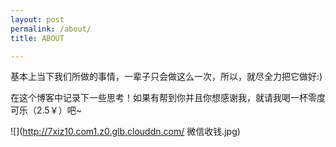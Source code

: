 ```yaml
---
layout: post
permalink: /about/
title: ABOUT

---
```


基本上当下我们所做的事情，一辈子只会做这么一次，所以，就尽全力把它做好:)

在这个博客中记录下一些思考！如果有帮到你并且你想感谢我，就请我喝一杯零度可乐（2.5￥）吧~

![](http://7xiz10.com1.z0.glb.clouddn.com/ 微信收钱.jpg)

